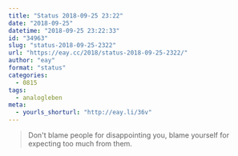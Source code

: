 ```yaml
---
title: "Status 2018-09-25 23:22"
date: "2018-09-25"
datetime: "2018-09-25 23:22:33"
id: "34963"
slug: "status-2018-09-25-2322"
url: "https://eay.cc/2018/status-2018-09-25-2322/"
author: "eay"
format: "status"
categories:
  - 0815
tags:
  - analogleben
meta:
  - yourls_shorturl: "http://eay.li/36v"
---
```


> Don't blame people for disappointing you, blame yourself for expecting too much from them.
